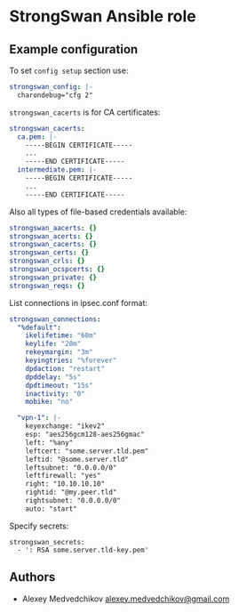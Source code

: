 # StrongSwan Ansible role

## Example configuration

To set `config setup` section use:

```yaml
strongswan_config: |-
  charondebug="cfg 2"
```

`strongswan_cacerts` is for CA certificates:

```yaml
strongswan_cacerts:
  ca.pem: |-
    -----BEGIN CERTIFICATE-----
    ...
    -----END CERTIFICATE-----
  intermediate.pem: |-
    -----BEGIN CERTIFICATE-----
    ...
    -----END CERTIFICATE-----
```

Also all types of file-based credentials available:

```yaml
strongswan_aacerts: {}
strongswan_acerts: {}
strongswan_cacerts: {}
strongswan_certs: {}
strongswan_crls: {}
strongswan_ocspcerts: {}
strongswan_private: {}
strongswan_reqs: {}
```

List connections in ipsec.conf format:

```yaml
strongswan_connections:
  "%default":
    ikelifetime: "60m"
    keylife: "20m"
    rekeymargin: "3m"
    keyingtries: "%forever"
    dpdaction: "restart"
    dpddelay: "5s"
    dpdtimeout: "15s"
    inactivity: "0"
    mobike: "no"

  "vpn-1": |-
    keyexchange: "ikev2"
    esp: "aes256gcm128-aes256gmac"
    left: "%any"
    leftcert: "some.server.tld.pem"
    leftid: "@some.server.tld"
    leftsubnet: "0.0.0.0/0"
    leftfirewall: "yes"
    right: "10.10.10.10"
    rightid: "@my.peer.tld"
    rightsubnet: "0.0.0.0/0"
    auto: "start"
```

Specify secrets:

```plain
strongswan_secrets:
  - ': RSA some.server.tld-key.pem'
```

## Authors

* Alexey Medvedchikov <alexey.medvedchikov@gmail.com>
